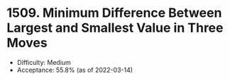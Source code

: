 # 1509. Minimum Difference Between Largest and Smallest Value in Three Moves
- Difficulty: Medium
- Acceptance: 55.8% (as of 2022-03-14)
